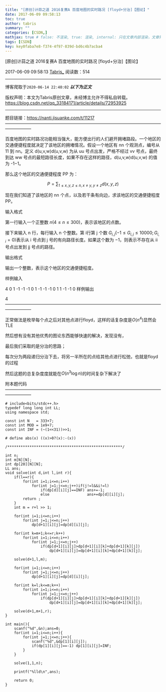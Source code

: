 ```yaml
---
title: "[原创]计蒜之道 2016复赛A 百度地图的实时路况 [floyd+分治]【图论】"
date: 2017-06-09 09:58:13
toc: true
author: tabris
summary: ""
categories: [CSDN,]
mathjax: true # false: 不渲染, true: 渲染, internal: 只在文章内部渲染，文章列表中不渲染
tags: [CSDN]
key: key0faba7e8-f374-4f97-839d-bd6c4b7acba4
---
```


[原创]计蒜之道 2016复赛A 百度地图的实时路况 [floyd+分治]【图论】

2017-06-09 09:58:13  [Tabris_](https://me.csdn.net/qq_33184171) 阅读数：514

---

博客爬取于`2020-06-14 22:40:02`
***以下为正文***

版权声明：本文为Tabris原创文章，未经博主允许不得私自转载。
https://blog.csdn.net/qq_33184171/article/details/72953925

<!-- more -->

---

题目链接：https://nanti.jisuanke.com/t/11217
——————————————————————————————————————————

百度地图的实时路况功能相当强大，能方便出行的人们避开拥堵路段。一个地区的交通便捷程度就决定了该地区的拥堵情况。假设一个地区有 nn 个观测点，编号从 11 到 nn。定义 d(u,v,w)d(u,v,w) 为从 uu 号点出发，严格不经过 vv 号点，最终到达 ww 号点的最短路径长度，如果不存在这样的路径，d(u,v,w)d(u,v,w) 的值为 -1−1。

那么这个地区的交通便捷程度 PP 为：

$$P =\sum_{1 \leq x,y,z \leq n , x \neq y , y \neq z}{d(x,y,z)}$$

现在我们知道了该地区的 nn 个点，以及若干条有向边，求该地区的交通便捷程度 PP。

输入格式

第一行输入一个正整数 $n(4 \leq n \leq 300)$，表示该地区的点数。

接下来输入 n 行，每行输入 n 个整数。第 i行第 j 个数 $G_{i,j}(-1 \leq G_{i,j} \leq 10000;G_{i,i} = 0)$表示从 i 号点到 j 号的有向路径长度。如果这个数为 −1，则表示不存在从 ii 号点出发到 jj 号点的路径。

输出格式

输出一个整数，表示这个地区的交通便捷程度。

样例输入

4
0 1 -1 -1
-1 0 1 -1
-1 -1 0 1
1 -1 -1 0
样例输出

4
——————————————————————————————————————————

正常做法是枚举每个点之后对其他点进行floyd，这样的话复杂度是$O(n^4)$显然会TLE

然后想有没有其他优秀的图论东西能够快速的解决，发现没有，

最后我们采取的是分治的思路；

每次分为两段递归分治下去，将另一半所在的点给其他点进行松弛，也就是floyd的过程

然后这题的总复杂度度就能在$O(n^3\log n)$的时间复杂下解决了



附本题代码
——————————————————————————————————————————
```
# include<bits/stdc++.h>
typedef long long int LL;
using namespace std;

const int N   = 333+7;
const int MOD = 1e9+7;
const int INF = (~(1<<31))>>1;

# define abs(x) ((x)>0?(x):-(x))

/****************************************************/

int n;
int m[N][N];
int dp[20][N][N];
LL ans;
void solve(int d,int l,int r){
    if(l==r){
        for(int i=1;i<=n;i++)
            for(int j=1;j<=n;j++)if(j!=l&&i!=l)
                if(dp[d][i][j]==INF) ans+=-1;
                else                 ans+=dp[d][i][j];
        return ;
    }
    int m = r+l >> 1;

    for(int i=1;i<=n;i++)
        for(int j=1;j<=n;j++)
            dp[d+1][i][j]=dp[d][i][j];

    for(int k=m+1;k<=r;k++)
        for(int i=1;i<=n;i++)
            for(int j=1;j<=n;j++)
                if(dp[d+1][i][j]>dp[d+1][i][k]+dp[d+1][k][j])
                    dp[d+1][i][j]=dp[d+1][i][k]+dp[d+1][k][j];

    solve(d+1,l,m);

    for(int i=1;i<=n;i++)
        for(int j=1;j<=n;j++)
            dp[d+1][i][j]=dp[d][i][j];

    for(int k=l;k<=m;k++)
        for(int i=1;i<=n;i++)
            for(int j=1;j<=n;j++)
                if(dp[d+1][i][j]>dp[d+1][i][k]+dp[d+1][k][j])
                    dp[d+1][i][j]=dp[d+1][i][k]+dp[d+1][k][j];

    solve(d+1,m+1,r);
}

int main(){
    scanf("%d",&n);ans=0;
    for(int i=1;i<=n;i++){
        for(int j=1;j<=n;j++){
            scanf("%d",&dp[1][i][j]);
            if(dp[1][i][j]==-1) dp[1][i][j]=INF;
        }
    }

    solve(1,1,n);

    printf("%lld\n",ans);

    return 0;
}

```
